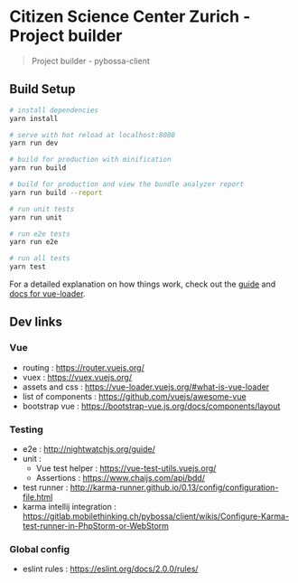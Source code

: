 # Citizen Science Center Zurich - Project builder

> Project builder - pybossa-client

## Build Setup

``` bash
# install dependencies
yarn install

# serve with hot reload at localhost:8080
yarn run dev

# build for production with minification
yarn run build

# build for production and view the bundle analyzer report
yarn run build --report

# run unit tests
yarn run unit

# run e2e tests
yarn run e2e

# run all tests
yarn test
```

For a detailed explanation on how things work, check out the [guide](http://vuejs-templates.github.io/webpack/) and [docs for vue-loader](http://vuejs.github.io/vue-loader).

## Dev links

### Vue
- routing : https://router.vuejs.org/
- vuex : https://vuex.vuejs.org/
- assets and css : https://vue-loader.vuejs.org/#what-is-vue-loader
- list of components : https://github.com/vuejs/awesome-vue
- bootstrap vue : https://bootstrap-vue.js.org/docs/components/layout

### Testing

- e2e : http://nightwatchjs.org/guide/
- unit : 
    - Vue test helper : https://vue-test-utils.vuejs.org/
    - Assertions : https://www.chaijs.com/api/bdd/
- test runner : http://karma-runner.github.io/0.13/config/configuration-file.html
- karma intellij integration : https://gitlab.mobilethinking.ch/pybossa/client/wikis/Configure-Karma-test-runner-in-PhpStorm-or-WebStorm

### Global config

- eslint rules : https://eslint.org/docs/2.0.0/rules/
